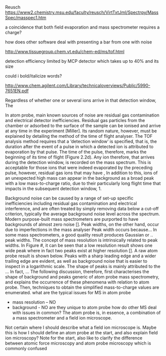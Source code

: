 Reusch https://www2.chemistry.msu.edu/faculty/reusch/VirtTxtJml/Spectrpy/MassSpec/masspec1.htm

a coincidence that both field evaporation and mass spectrometer requires a charge?

how does other software deal with presenting a bar from one with noise

http://www.tissuegroup.chem.vt.edu/chem-ed/ms/tof.html

detection efficiency limited by MCP detector which takes up to 40% and its size

could i bold/italicize words?

http://www.chem.agilent.com/Library/technicaloverviews/Public/5990-7651EN.pdf

Regardless of whether one or several ions arrive in that detection window, 
The 

In atom probe, main known sources of noise are residual gas contamination and electrical detector inefficiencies. Residual gas particles from the chamber or adsorbed to the surface of the sample can be ionised and arrive at any time in the experiment [Miller]. Its random nature, however, must be explained by detailing the method of the time of flight analyser. The TOF analysis method requires that a ‘detection window’ is specified, that is, the duration after the event of a pulse in which a detected ion is attributed to evaporation by that pulse. The time of the pulse, therefore, marks the beginning of its time of flight (Figure 2.2d). Any ion therefore, that arrives during the detection window, is recorded on the mass spectrum. This is acceptable for those ions that were indeed evaporated by the preceding pulse, however, residual gas ions that may have , In addition to this, ions of an unexpected high mass can appear in the background as a broad peak with a low mass-to-charge ratio, due to their particularly long flight time that impacts in the subsequent detection window, 
1.	


Background noise can be caused by a range of set-up specific inefficiencies including residual gas contamination and electrical interference, and are often treated by simply removing data below a cut-off criterion, typically the average background noise level across the spectrum. Modern purpose-built mass spectrometers are purported to have backgrounds of almost zero noise []. Peak widths, on the other hand, occur due to imperfections in the mass analyser
Peak width occurs because… In some mass spectrometers, a good quality result produces Gaussian or .. peak widths. The concept of mass resolution is intrinsically related to peak widths. In Figure #, it can be seen that a low resolution result shows one wide peak where in fact two peaks exist at higher resolution [].
A raw atom probe result is shown below. Peaks with a sharp leading edge and a wider trailing edge are evident, as well as background noise that is easier to inspect in a logarithmic scale. The shape of peaks is mainly attributed to the … In fact, … 
The following discussion, therefore, first characterises the shape of background and peaks generic of atom probe mass spectrometry, and explains the occurrence of these phenomena with relation to atom probe. Then, techniques to obtain the simplified mass-to-charge values are enumerated.
what are the typical issues for MS in atom probe
-	mass resolution – NO
-	background - NO
are they unique to atom probe
how do other MS deal with issues in common?
The atom probe is, in essence, a combination of a mass spectrometer and a field ion microscope.


Not certain where I should describe what a field ion microscope is. Maybe this is how I should define an atom probe at the start, and also explain field ion microscopy? Note for the start, also like to clarify the difference between atomic force microscopy and atom probe microscopy which is commonly confused